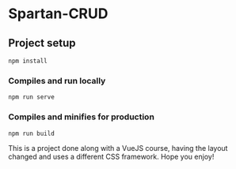 # Spartan-CRUD

## Project setup
```
npm install
```

### Compiles and run locally
```
npm run serve
```

### Compiles and minifies for production
```
npm run build
```

This is a project done along with a VueJS course, having the layout changed and uses a different CSS framework. Hope you enjoy!
